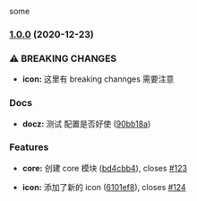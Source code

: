 some

### [1.0.0](https://github.com/mjzhang1993/lerna-test/compare/v2.0.0...v1.0.1) (2020-12-23)

### ⚠ BREAKING CHANGES

* **icon:** 这里有 breaking channges 需要注意

### Docs

* **docz:** 测试 配置是否好使 ([90bb18a](https://github.com/mjzhang1993/lerna-test/commit/90bb18ab1d768f088d28e4b6b255eb27606707d1))

### Features

* **core:** 创建 core 模块 ([bd4cbb4](https://github.com/mjzhang1993/lerna-test/commit/bd4cbb42790ae65e72700df5fdfca21beadfd48b)), closes [#123](https://github.com/mjzhang1993/lerna-test/issues/123)


* **icon:** 添加了新的 icon ([6101ef8](https://github.com/mjzhang1993/lerna-test/commit/6101ef82a5c4937ca3d08ac2d3ffe54a7bf716f4)), closes [#124](https://github.com/mjzhang1993/lerna-test/issues/124)
